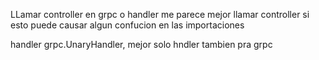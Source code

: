 LLamar controller en grpc o handler
me parece mejor llamar controller si esto puede causar algun confucion en las importaciones

handler grpc.UnaryHandler, mejor solo hndler tambien pra grpc